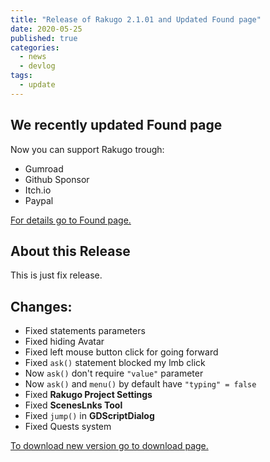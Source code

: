 ```yaml
---
title: "Release of Rakugo 2.1.01 and Updated Found page"
date: 2020-05-25
published: true
categories:
  - news
  - devlog
tags:
  - update
---
```


## We recently updated Found page

Now you can support Rakugo trough:
- Gumroad
- Github Sponsor
- Itch.io
- Paypal

[For details go to Found page.](/fund/)

## About this Release

This is just fix release.

## Changes:

- Fixed statements parameters
- Fixed hiding Avatar
- Fixed left mouse button click for going forward
- Fixed `ask()` statement blocked my lmb click
- Now `ask()` don't require `"value"` parameter
- Now `ask()` and `menu()` by default have `"typing" = false`
- Fixed **Rakugo Project Settings**
- Fixed **ScenesLnks Tool**
- Fixed `jump()` in **GDScriptDialog**
- Fixed Quests system

[To download new version go to download page.](/download/)
